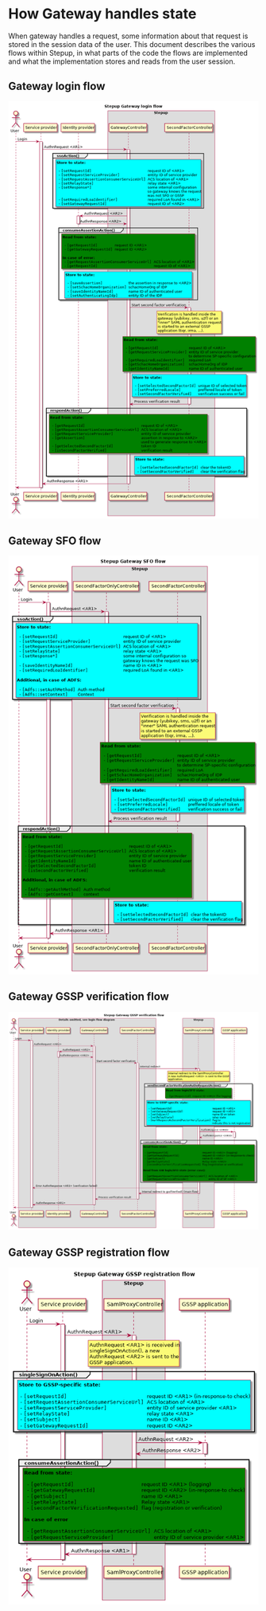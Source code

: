 # How Gateway handles state

When gateway handles a request, some information about that request is
stored in the session data of the user. This document describes the
various flows within Stepup, in what parts of the code the flows are
implemented and what the implementation stores and reads from the user
session.

## Gateway login flow

![flow](diagrams/gateway-state-login-flow.png)
<!---
regenerate this diagram with `plantuml GatewayState.md` or with http://www.plantuml.com/plantuml
@startuml diagrams/gateway-state-login-flow.png

title Stepup Gateway login flow
actor User

participant "Service provider" as SP
participant "Identity provider" as IDP
box "Stepup"
    participant "GatewayController" as GW
    participant "SecondFactorController" as SF
end box

User -> SP: Login
activate SP

    SP -> GW: AuthnRequest <AR1>
    activate GW

        group ssoAction()
            rnote over GW #aqua
            **Store to state:**

              - ""[setRequestId]                          ""request ID of <AR1>
              - ""[setRequestServiceProvider]             ""entity ID of service provider
              - ""[setRequestAssertionConsumerServiceUrl] ""ACS location of <AR1>
              - ""[setRelayState]                         ""relay state <AR1>
              - ""[setResponse*]                          ""some internal configuration
                ""                                        ""so gateway knows the request
                ""                                        ""was not SFO or GSSP
              - ""[setRequiredLoaIdentifier]              ""required LoA found in <AR1>
              - ""[setGatewayRequestId]                   ""request ID of <AR2>
            end note
        end

        GW -> IDP: AuthnRequest <AR2>
        activate IDP
            IDP -> GW: AuthnResponse <AR2>
        deactivate IDP

        group consumeAssertionAction()
            rnote over GW #green
            **Read from state:**

              - ""[getRequestId]        ""request ID <AR1>
              - ""[getGatewayRequestId] ""request ID <AR2>

            **In case of error:**
              - ""[getRequestAssertionConsumerServiceUrl] ""ACS location of <AR1>
              - ""[getRequestId]                          ""request ID of <AR1>
            end note

            rnote over GW #aqua
            **Store to state:**

              - ""[saveAssertion]            ""the assertion in response to <AR2>
              - ""[setSchacHomeOrganization] ""schacHomeOrg of IDP
              - ""[saveIdentityNameId]       ""name ID of authenticated user
              - ""[setAuthenticatingIdp]     ""entity ID of the IDP
            end note
        end

        GW -> SF: Start second factor verification
        activate SF
            rnote over SF
                Verification is handled inside the
                gateway (yubikey, sms, u2f) or an
                "inner" SAML authentication request
                is started to an external GSSP
                application (tiqr, irma, ...).
            end note
            rnote over SF #green
            **Read from state:**

              - ""[getRequestId]              ""request ID of <AR1>
              - ""[getRequestServiceProvider] ""entity ID of service provider
                ""                            ""to determine SP-specific configuration
              - ""[getRequiredLoaIdentifier]  ""required LoA
              - ""[getSchacHomeOrganization]  ""schacHomeOrg of IDP
              - ""[getIdentityNameId]         ""name ID of authenticated user
            end note

            rnote over SF #aqua
            **Store to state:**

              - ""[setSelectedSecondFactorId] ""unique ID of selected token
              - ""[setPreferredLocale]        ""preffered locale of token
              - ""[setSecondFactorVerified]   ""verification success or fail
            end note

            SF -> GW: Process verification result
        deactivate SF

        group respondAction()
            rnote over GW #green
            **Read from state:**

              - ""[getRequestId]                          ""request ID of <AR1>
              - ""[getRequestAssertionConsumerServiceUrl] ""ACS location of <AR1>
              - ""[getRequestServiceProvider]             ""entity ID of service provider
              - ""[getAssertion]                          ""assertion in response to <AR2>
                ""                                        ""used to generate response to <AR1>
              - ""[getSelectedSecondFactorId]             ""token ID
              - ""[isSecondFactorVerified]                ""verification result
            end note

            rnote over SF #aqua
            **Store to state:**

              - ""[setSelectedSecondFactorId] ""clear the tokenID
              - ""[setSecondFactorVerified]   ""clear the verification flag
            end note

        end

        GW -> SP: AuthnResponse <AR1>
    deactivate GW

    SP -> User
deactivate SP

@enduml
--->

## Gateway SFO flow

![flow](diagrams/gateway-state-sfo-flow.png)
<!---
regenerate this diagram with `plantuml GatewayState.md` or with http://www.plantuml.com/plantuml
@startuml diagrams/gateway-state-sfo-flow.png

title Stepup Gateway SFO flow
actor User

participant "Service provider" as SP
box "Stepup"
    participant "SecondFactorOnlyController" as SFO
    participant "SecondFactorController" as SF
end box

User -> SP: Login
activate SP

    SP -> SFO: AuthnRequest <AR1>
    activate SFO

        group ssoAction()
            rnote over SFO #aqua
            **Store to state:**

              - ""[setRequestId]                          ""request ID of <AR1>
              - ""[setRequestServiceProvider]             ""entity ID of service provider
              - ""[setRequestAssertionConsumerServiceUrl] ""ACS location of <AR1>
              - ""[setRelayState]                         ""relay state <AR1>
              - ""[setResponse*]                          ""some internal configuration so 
                ""                                        ""gateway knows the request was SFO
              - ""[saveIdentityNameId]                    ""name ID in <AR1>
              - ""[setRequiredLoaIdentifier]              ""required LoA found in <AR1>

            **Additional, in case of ADFS:**

              - ""[Adfs::setAuthMethod] ""Auth method
              - ""[Adfs::setContext]    ""Context
            end note
        end

        SFO -> SF: Start second factor verification
        activate SF

            rnote over SF
            Verification is handled inside the
            gateway (yubikey, sms, u2f) or an
            "inner" SAML authentication request
            is started to an external GSSP
            application (tiqr, irma, ...).
            end note

            rnote over SF #green
            **Read from state:**

              - ""[getRequestId]              ""request ID of <AR1>
              - ""[getRequestServiceProvider] ""entity ID of service provider
                ""                            ""to determine SP-specific configuration
              - ""[getRequiredLoaIdentifier]  ""required LoA
              - ""[getSchacHomeOrganization]  ""schacHomeOrg of IDP
              - ""[getIdentityNameId]         ""name ID of authenticated user
            end note

            rnote over SF #aqua
            **Store to state:**

              - ""[setSelectedSecondFactorId] ""unique ID of selected token
              - ""[setPreferredLocale]        ""preffered locale of token
              - ""[setSecondFactorVerified]   ""verification success or fail
            end note

            SF -> SFO: Process verification result
        deactivate SF

        group respondAction()
            rnote over SFO #green
            **Read from state:**

              - ""[getRequestId]                          ""request ID of <AR1>
              - ""[getRequestAssertionConsumerServiceUrl] ""ACS location of <AR1>
              - ""[getRequestServiceProvider]             ""entity ID of service provider
              - ""[getIdentityNameId]                     ""name ID of authenticated user
              - ""[getSelectedSecondFactorId]             ""token ID
              - ""[isSecondFactorVerified]                ""verification result

            **Additional, in case of ADFS:**

              - ""[Adfs::getAuthMethod] ""Auth method
              - ""[Adfs::getContext]    ""context
            end note

            rnote over SF #aqua
            **Store to state:**

              - ""[setSelectedSecondFactorId] ""clear the tokenID
              - ""[setSecondFactorVerified]   ""clear the verification flag
            end note
        end

        SFO -> SP: AuthnResponse <AR1>
    deactivate SFO

    SP -> User
deactivate SP

@enduml
--->

## Gateway GSSP verification flow

![flow](diagrams/gateway-state-gssp-verification-flow.png)
<!---
regenerate this diagram with `plantuml GatewayState.md` or with http://www.plantuml.com/plantuml
@startuml diagrams/gateway-state-gssp-verification-flow.png

title Stepup Gateway GSSP verification flow
actor User

box "Details omitted, see login flow diagram"
    participant "Service provider" as SP
    participant "Identity provider" as IDP
    participant "GatewayController" as GW
    participant "SecondFactorController" as SF
end box
box "Stepup"
    participant "SamlProxyController" as PROXY
end box
participant "GSSP application" as GSSP

User -> SP: Login
activate SP

    SP -> GW: AuthnRequest <AR1>
    activate GW

        GW -> IDP: AuthnRequest <AR2>
        activate IDP
            IDP -> GW: AuthnResponse <AR2>
        deactivate IDP

        GW -> SF: Start second factor verification
        activate SF
            SF -> PROXY: Internal redirect
            activate PROXY
                rnote over PROXY
                Internal redirect to the SamlProxyController
                A new AuthnRequest <AR3> is sent to the GSSP
                application.
                end note

                group sendSecondFactorVerificationAuthnRequestAction()
                    rnote over PROXY #green
                    **Read from login/SFO state:**

                      - ""[getRequestId] ""request ID <AR1> (for logging)
                    end note

                    rnote over PROXY #aqua
                    **Store to GSSP-specific state:**

                      - ""[setRequestId]                          ""request ID <AR1>
                      - ""[setGatewayRequestId]                   ""request ID <AR3>
                      - ""[setSubject]                            ""name ID on token
                      - ""[setRelayState]                         ""relay state
                      - ""[markRequestAsSecondFactorVerification] ""flag to
                        ""                                        ""indicate this is not registration
                    end note
                end

                PROXY -> GSSP: AuthnRequest <AR3>

                activate GSSP
                    GSSP -> PROXY: AuthnResponse <AR3>
                deactivate GSSP

                group consumeAssertionAction()
                    rnote over PROXY #green
                    **Read from state:**

                      - ""[getRequestId]                      ""request ID <AR2> (logging)
                      - ""[getGatewayRequestId]               ""request ID <AR3> (in-response-to check)
                      - ""[getSubject]                        ""name ID <AR2>
                      - ""[getRelayState]                     ""Relay state <AR2>
                      - ""[secondFactorVerificationRequested] ""flag (registration or verification)

                    **Read from GW login/SFO state (error case):**

                      - ""[getRequestAssertionConsumerServiceUrl] ""ACS location of <AR1>
                      - ""[getRequestServiceProvider]             ""entity ID of SP <AR1>
                    end note
                end

                PROXY -> SP: Error AuthnResponse <AR3> (verification failed)
                PROXY -> SF: Internal redirect to gssfVerified() (main flow)
            deactivate PROXY

            SF -> GW: Process verification result
        deactivate SF

        GW -> SP: AuthnResponse <AR1>
    deactivate GW

    SP -> User
deactivate SP

@enduml
--->

## Gateway GSSP registration flow

![flow](diagrams/gateway-state-gssp-registration-flow.png)
<!---
regenerate this diagram with `plantuml GatewayState.md` or with http://www.plantuml.com/plantuml
@startuml diagrams/gateway-state-gssp-registration-flow.png

title Stepup Gateway GSSP registration flow
actor User

participant "Service provider" as SP
box "Stepup"
    participant "SamlProxyController" as PROXY
end box
participant "GSSP application" as GSSP

User -> SP: Login
activate SP

    SP -> PROXY: AuthnRequest <AR1>
    activate PROXY

        rnote over PROXY
        AuthnRequest <AR1> is received in
        singleSignOnAction(), a new
        AuthnRequest <AR2> is sent to the
        GSSP application.
        end note

        group singleSignOnAction()
            rnote over PROXY #aqua
            **Store to GSSP-specific state:**

             - ""[setRequestId]                          ""request ID <AR1> (in-response-to check)
             - ""[setRequestAssertionConsumerServiceUrl] ""ACS location of <AR1>
             - ""[setRequestServiceProvider]             ""entity ID of service provider <AR1>
             - ""[setRelayState]                         ""relay state <AR1>
             - ""[setSubject]                            ""name ID <AR1>
             - ""[setGatewayRequestId]                   ""request ID <AR2>
            end note
        end

        PROXY -> GSSP: AuthnRequest <AR2>

        activate GSSP
            GSSP -> PROXY: AuthnResponse <AR2>
        deactivate GSSP

        group consumeAssertionAction()
            rnote over PROXY #green
            **Read from state:**

              - ""[getRequestId]                      ""request ID <AR1> (logging)
              - ""[getGatewayRequestId]               ""request ID <AR2> (in-response-to check)
              - ""[getSubject]                        ""name ID <AR1>
              - ""[getRelayState]                     ""Relay state <AR1>
              - ""[secondFactorVerificationRequested] ""flag (registration or verification)

            **In case of error**

              - ""[getRequestAssertionConsumerServiceUrl] ""ACS location of <AR1>
              - ""[getRequestServiceProvider]             ""entity ID of service provider <AR1>
            end note
        end

        PROXY -> SP: AuthnResponse <AR1>
    deactivate PROXY

    SP -> User
deactivate SP

@enduml
--->
